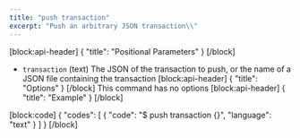```yaml
---
title: "push transaction"
excerpt: "Push an arbitrary JSON transaction\\"
---
```

[block:api-header]
{
  "title": "Positional Parameters"
}
[/block]
- `transaction` (text) The JSON of the transaction to push, or the name of a JSON file containing the transaction
[block:api-header]
{
  "title": "Options"
}
[/block]
This command has no options
[block:api-header]
{
  "title": "Example"
}
[/block]

[block:code]
{
  "codes": [
    {
      "code": "$ push transaction {}",
      "language": "text"
    }
  ]
}
[/block]